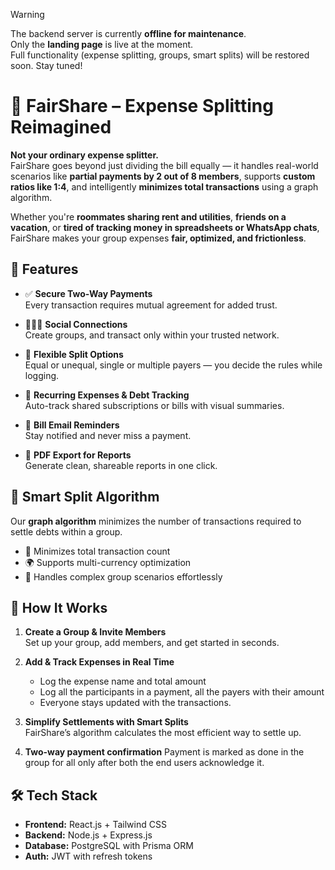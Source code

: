 > [!WARNING]
> The backend server is currently **offline for maintenance**.  
> Only the **landing page** is live at the moment.  
> Full functionality (expense splitting, groups, smart splits) will be restored soon. Stay tuned!

# 💸 FairShare – Expense Splitting Reimagined

**Not your ordinary expense splitter.**  
FairShare goes beyond just dividing the bill equally — it handles real-world scenarios like **partial payments by 2 out of 8 members**, supports **custom ratios like 1:4**, and intelligently **minimizes total transactions** using a graph algorithm.

Whether you're **roommates sharing rent and utilities**, **friends on a vacation**, or **tired of tracking money in spreadsheets or WhatsApp chats**, FairShare makes your group expenses **fair, optimized, and frictionless**.


## 🔑 Features

- ✅ **Secure Two-Way Payments**  
  Every transaction requires mutual agreement for added trust.

- 🧑‍🤝‍🧑 **Social Connections**  
  Create groups, and transact only within your trusted network.

- 📐 **Flexible Split Options**  
  Equal or unequal, single or multiple payers — you decide the rules while logging.

- 🔁 **Recurring Expenses & Debt Tracking**  
  Auto-track shared subscriptions or bills with visual summaries.

- 📧 **Bill Email Reminders**  
  Stay notified and never miss a payment.

- 📄 **PDF Export for Reports**  
  Generate clean, shareable reports in one click.


## 🧠 Smart Split Algorithm

Our **graph algorithm** minimizes the number of transactions required to settle debts within a group.

- 🔄 Minimizes total transaction count
- 🌍 Supports multi-currency optimization
- 👥 Handles complex group scenarios effortlessly


## 🚀 How It Works

1. **Create a Group & Invite Members**  
   Set up your group, add members, and get started in seconds.

2. **Add & Track Expenses in Real Time**
   - Log the expense name and total amount
   - Log all the participants in a payment, all the payers with their amount
   - Everyone stays updated with the transactions.

3. **Simplify Settlements with Smart Splits**  
   FairShare’s algorithm calculates the most efficient way to settle up.

4. **Two-way payment confirmation**
   Payment is marked as done in the group for all only after both the end users acknowledge it.


## 🛠 Tech Stack

- **Frontend:** React.js + Tailwind CSS
- **Backend:** Node.js + Express.js
- **Database:** PostgreSQL with Prisma ORM
- **Auth:** JWT with refresh tokens

